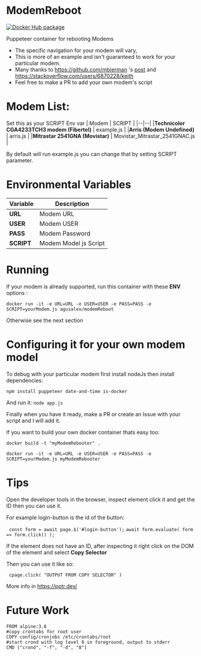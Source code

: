 # ModemReboot

[![Docker Hub package][dockerhub-badge]][dockerhub-link]

[dockerhub-badge]: https://img.shields.io/badge/images%20on-Docker%20Hub-blue.svg
[dockerhub-link]: https://hub.docker.com/repository/docker/agusalex/modem_reboot "Docker Hub Image"

Puppeteer container for rebooting Modems
 - The specific navigation for your modem will vary, 
 - This is more of an example and isn't guaranteed to work for your particular modem.
 - Many thanks to https://github.com/mbierman 's [post](https://gist.github.com/mbierman/5b3e671fa4e848eec899ff486d0cdc26)
  and https://stackoverflow.com/users/6870228/keith 
 - Feel free to make a PR to add your own modem's script
 
# Modem List:
Set this as your SCRIPT Env var
| Modem | SCRIPT  |
|--|--|
|**Technicolor CGA4233TCH3 modem (Fibertel)**  | example.js |
|**Arris (Modem Undefined)**  | arris.js |
|**Mitrastar 2541GNA (Movistar)**  | Movistar_Mitrastar_2541GNAC.js |
 
By default will run example.js you can change that by setting SCRIPT parameter.

# Environmental Variables
| Variable |Description  |
|--|--|
|**URL**  | Modem URL |
|**USER**  | Modem USER |
|**PASS**  | Modem Password |
|**SCRIPT**  | Modem Model js Script |

# Running
If your modem is already supported, run this container  with these **ENV** options : 

```docker run -it -e URL=URL -e USER=USER -e PASS=PASS -e SCRIPT=yourModem.js agusalex/modemReboot ```

Otherwise see the next section

# Configuring it for your own modem model

To debug with your particular modem first install nodeJs then install dependencies:

```npm install puppeteer date-and-time is-docker  ```

And run it:
```node app.js```

Finally when you have it ready, make a PR or create an Issue with your script and I will add it.

If you want to build your own docker container thats easy too:

```docker build -t "myModemRebooter" .```

```docker run -it -e URL=URL -e USER=USER -e PASS=PASS -e SCRIPT=yourModem.js myModemRebooter ```

# Tips
Open the developer tools in the browser, inspect element click it and get the ID then you can use it.

For example login-button is the id of the button:

``` const form = await page.$('#login-button');```
   ``` await form.evaluate( form => form.click() ); ```
   
If the element does not have an ID, after inspecting it right click on the DOM of the element and select **Copy Selector**

Then you can use it like so:

``` cpage.click( "OUTPUT FROM COPY SELECTOR" )```

More info in https://pptr.dev/
# Future Work
```
FROM alpine:3.6 
#copy crontabs for root user 
COPY config/cronjobs /etc/crontabs/root 
#start crond with log level 8 in foreground, output to stderr 
CMD ["crond", "-f", "-d", "8"]
```
